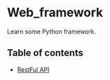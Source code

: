 # Web_framework

Learn some Python framework.

## Table of contents

- [RestFul API](https://github.com/HieuAnh87/Web_framework/tree/master/RestFul_API)
